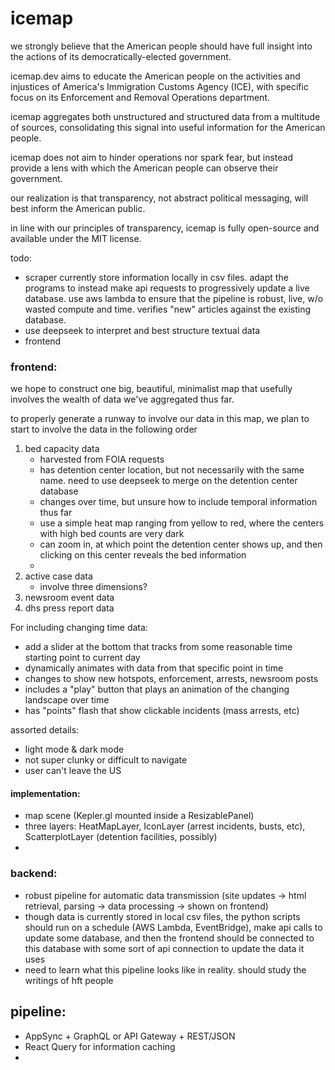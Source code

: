 # icemap

we strongly believe that the American people should have full insight into the actions of its democratically-elected government.

icemap.dev aims to educate the American people on the activities and injustices of America's Immigration Customs Agency (ICE),
with specific focus on its Enforcement and Removal Operations department.

icemap aggregates both unstructured and structured data from a multitude of sources, consolidating this signal into useful
information for the American people.

icemap does not aim to hinder operations nor spark fear, but instead provide a lens with which the American people can
observe their government.

our realization is that transparency, not abstract political messaging, will best inform the American public.

in line with our principles of transparency, icemap is fully open-source and available under the MIT license.

todo:

- scraper currently store information locally in csv files. adapt the programs to instead make api requests to progressively update a live database. use aws lambda to ensure that the pipeline is robust, live, w/o wasted compute and time. verifies "new" articles against the existing database.
- use deepseek to interpret and best structure textual data
- frontend

### frontend:

we hope to construct one big, beautiful, minimalist map that usefully involves the wealth of data we've aggregated thus far.

to properly generate a runway to involve our data in this map, we plan to start to involve the data in the following order

1) bed capacity data
   * harvested from FOIA requests
   * has detention center location, but not necessarily with the same name. need to use deepseek to merge on the detention center database
   * changes over time, but unsure how to include temporal information thus far
   * use a simple heat map ranging from yellow to red, where the centers with high bed counts are very dark
   * can zoom in, at which point the detention center shows up, and then clicking on this center reveals the bed information
   * 
2) active case data
   * involve three dimensions?
3) newsroom event data
4) dhs press report data

For including changing time data:

- add a slider at the bottom that tracks from some reasonable time starting point to current day
- dynamically animates with data from that specific point in time
- changes to show new hotspots, enforcement, arrests, newsroom posts
- includes a "play" button that plays an animation of the changing landscape over time
- has "points" flash that show clickable incidents (mass arrests, etc)

assorted details:

- light mode & dark mode
- not super clunky or difficult to navigate
- user can't leave the US

#### implementation:

- map scene (Kepler.gl mounted inside a ResizablePanel)
- three layers: HeatMapLayer, IconLayer (arrest incidents, busts, etc), ScatterplotLayer (detention facilities, possibly)
- 

### backend:

- robust pipeline for automatic data transmission (site updates -> html retrieval, parsing -> data processing -> shown on frontend)
- though data is currently stored in local csv files, the python scripts should run on a schedule (AWS Lambda, EventBridge), make api calls to update some database, and then the frontend should be connected to this database with some sort of api connection to update the data it uses
- need to learn what this pipeline looks like in reality. should study the writings of hft people

## pipeline:

- AppSync + GraphQL or API Gateway + REST/JSON
- React Query for information caching
-
